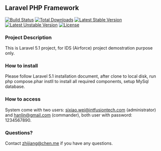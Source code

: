 ## Laravel PHP Framework

[![Build Status](https://travis-ci.org/laravel/framework.svg)](https://travis-ci.org/laravel/framework)
[![Total Downloads](https://poser.pugx.org/laravel/framework/d/total.svg)](https://packagist.org/packages/laravel/framework)
[![Latest Stable Version](https://poser.pugx.org/laravel/framework/v/stable.svg)](https://packagist.org/packages/laravel/framework)
[![Latest Unstable Version](https://poser.pugx.org/laravel/framework/v/unstable.svg)](https://packagist.org/packages/laravel/framework)
[![License](https://poser.pugx.org/laravel/framework/license.svg)](https://packagist.org/packages/laravel/framework)

### Project Description
This is Laravel 5.1 project, for IDS (Airforce) project demostration purpose only.

### How to install
Please follow Laravel 5.1 installation document, after clone to local disk, run php compose.phar instll to install all required components, setup MySql database.

### How to access
System come with two users: sixiao.wei@intfusiontech.com (administrator) and hanlin@gmail.com (commander), both user with password: 1234567890. 

### Questions?
Contact zhijiang@chen.me if you have any questions.
